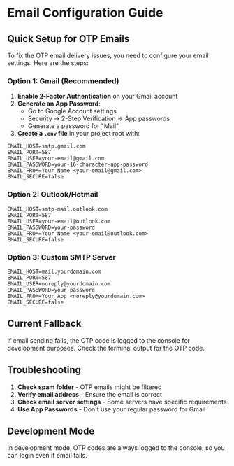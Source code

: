 # Email Configuration Guide

## Quick Setup for OTP Emails

To fix the OTP email delivery issues, you need to configure your email settings. Here are the steps:

### Option 1: Gmail (Recommended)

1. **Enable 2-Factor Authentication** on your Gmail account
2. **Generate an App Password**:
   - Go to Google Account settings
   - Security → 2-Step Verification → App passwords
   - Generate a password for "Mail"
3. **Create a `.env` file** in your project root with:

```env
EMAIL_HOST=smtp.gmail.com
EMAIL_PORT=587
EMAIL_USER=your-email@gmail.com
EMAIL_PASSWORD=your-16-character-app-password
EMAIL_FROM=Your Name <your-email@gmail.com>
EMAIL_SECURE=false
```

### Option 2: Outlook/Hotmail

```env
EMAIL_HOST=smtp-mail.outlook.com
EMAIL_PORT=587
EMAIL_USER=your-email@outlook.com
EMAIL_PASSWORD=your-password
EMAIL_FROM=Your Name <your-email@outlook.com>
EMAIL_SECURE=false
```

### Option 3: Custom SMTP Server

```env
EMAIL_HOST=mail.yourdomain.com
EMAIL_PORT=587
EMAIL_USER=noreply@yourdomain.com
EMAIL_PASSWORD=your-password
EMAIL_FROM=Your App <noreply@yourdomain.com>
EMAIL_SECURE=false
```

## Current Fallback

If email sending fails, the OTP code is logged to the console for development purposes. Check the terminal output for the OTP code.

## Troubleshooting

1. **Check spam folder** - OTP emails might be filtered
2. **Verify email address** - Ensure the email is correct
3. **Check email server settings** - Some servers have specific requirements
4. **Use App Passwords** - Don't use your regular password for Gmail

## Development Mode

In development mode, OTP codes are always logged to the console, so you can login even if email fails.


